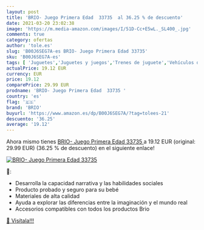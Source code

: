```yaml
---
layout: post
title: 'BRIO- Juego Primera Edad  33735  al 36.25 % de descuento'
date: 2021-03-20 23:02:38
image: 'https://m.media-amazon.com/images/I/51D-Cc+E5wL._SL400_.jpg'
comments: true
category: ofertas
author: 'tole.es'
slug: 'B00J6SEG7A-es BRIO- Juego Primera Edad 33735'
sku: 'B00J6SEG7A-es'
tags: [ 'Juguetes','Juguetes y juegos','Trenes de juguete','Vehículos de juguete para niños','brio','brio-', ]
actualPrice: 19.12 EUR
currency: EUR
price: 19.12
comparePrice: 29.99 EUR
prodname: 'BRIO- Juego Primera Edad  33735 '
country: 'es'
flag: '🇪🇸'
brand: 'BRIO'
buyurl: 'https://www.amazon.es/dp/B00J6SEG7A/?tag=tolees-21'
descuento: '36.25'
average: '19.12'
---
```


Ahora mismo tienes [BRIO- Juego Primera Edad  33735 ](https://www.amazon.es/dp/B00J6SEG7A/?tag=tolees-21) a 19.12 EUR (original: 29.99 EUR) (36.25 %  de descuento) en el siguiente enlace!

[![BRIO- Juego Primera Edad  33735 ](https://m.media-amazon.com/images/I/51D-Cc+E5wL._SL400_.jpg)](https://www.amazon.es/dp/B00J6SEG7A/?tag=tolees-21)

🔎:

- Desarrolla la capacidad narrativa y las habilidades sociales
- Producto probado y seguro para su bebé
- Materiales de alta calidad
- Ayuda a explorar las diferencias entre la imaginación y el mundo real
- Accesorios compatibles con todos los productos Brio

[🛒 Visítala!!!](https://www.amazon.es/dp/B00J6SEG7A/?tag=tolees-21)
